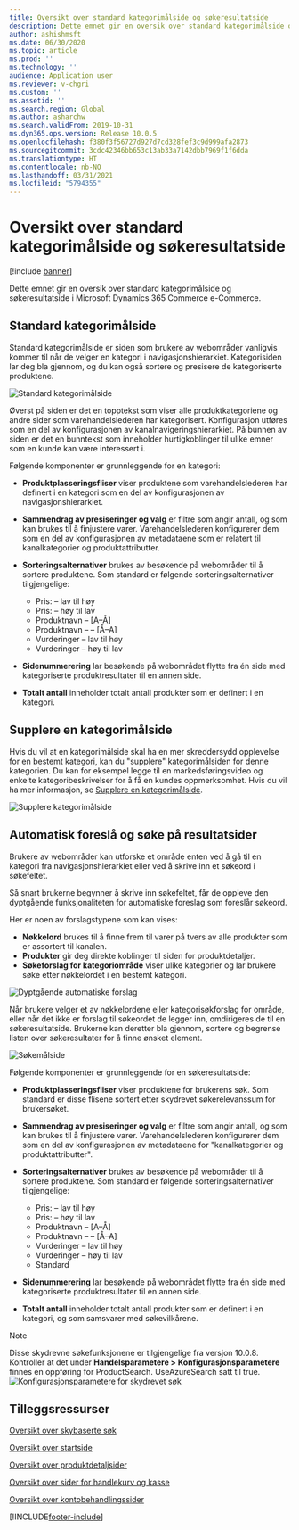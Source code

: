 ```yaml
---
title: Oversikt over standard kategorimålside og søkeresultatside
description: Dette emnet gir en oversik over standard kategorimålside og søkeresultatside i Dynamics 365 Commerce.
author: ashishmsft
ms.date: 06/30/2020
ms.topic: article
ms.prod: ''
ms.technology: ''
audience: Application user
ms.reviewer: v-chgri
ms.custom: ''
ms.assetid: ''
ms.search.region: Global
ms.author: asharchw
ms.search.validFrom: 2019-10-31
ms.dyn365.ops.version: Release 10.0.5
ms.openlocfilehash: f380f3f56727d927d7cd328fef3c9d999afa2873
ms.sourcegitcommit: 3cdc42346bb653c13ab33a7142dbb7969f1f6dda
ms.translationtype: HT
ms.contentlocale: nb-NO
ms.lasthandoff: 03/31/2021
ms.locfileid: "5794355"
---
```

# <a name="default-category-landing-page-and-search-results-page-overview"></a>Oversikt over standard kategorimålside og søkeresultatside

[!include [banner](includes/banner.md)]

Dette emnet gir en oversik over standard kategorimålside og søkeresultatside i Microsoft Dynamics 365 Commerce e-Commerce.

## <a name="default-category-landing-page"></a>Standard kategorimålside

Standard kategorimålside er siden som brukere av webområder vanligvis kommer til når de velger en kategori i navigasjonshierarkiet. Kategorisiden lar deg bla gjennom, og du kan også sortere og presisere de kategoriserte produktene.

![Standard kategorimålside](./media/SimpleCategoryLandingDressCategory.png)

Øverst på siden er det en topptekst som viser alle produktkategoriene og andre sider som varehandelslederen har kategorisert. Konfigurasjon utføres som en del av konfigurasjonen av kanalnavigeringshierarkiet. På bunnen av siden er det en bunntekst som inneholder hurtigkoblinger til ulike emner som en kunde kan være interessert i.

Følgende komponenter er grunnleggende for en kategori:

- **Produktplasseringsfliser** viser produktene som varehandelslederen har definert i en kategori som en del av konfigurasjonen av navigasjonshierarkiet.
- **Sammendrag av presiseringer og valg** er filtre som angir antall, og som kan brukes til å finjustere varer. Varehandelslederen konfigurerer dem som en del av konfigurasjonen av metadataene som er relatert til kanalkategorier og produktattributter.
- **Sorteringsalternativer** brukes av besøkende på webområder til å sortere produktene. Som standard er følgende sorteringsalternativer tilgjengelige:

    - Pris: – lav til høy
    - Pris: – høy til lav
    - Produktnavn – \[A–Å\]
    - Produktnavn – – \[Å–A\]
    - Vurderinger – lav til høy
    - Vurderinger – høy til lav

- **Sidenummerering** lar besøkende på webområdet flytte fra én side med kategoriserte produktresultater til en annen side.
- **Totalt antall** inneholder totalt antall produkter som er definert i en kategori.

## <a name="enrich-a-category-landing-page"></a>Supplere en kategorimålside

Hvis du vil at en kategorimålside skal ha en mer skreddersydd opplevelse for en bestemt kategori, kan du "supplere" kategorimålsiden for denne kategorien. Du kan for eksempel legge til en markedsføringsvideo og enkelte kategoribeskrivelser for å få en kundes oppmerksomhet. Hvis du vil ha mer informasjon, se [Supplere en kategorimålside](enrich-category-page.md).

![Supplere kategorimålside](./media/CategoryLandingPages.png)

## <a name="auto-suggest-and-search-results-pages"></a>Automatisk foreslå og søke på resultatsider

Brukere av webområder kan utforske et område enten ved å gå til en kategori fra navigasjonshierarkiet eller ved å skrive inn et søkeord i søkefeltet.

Så snart brukerne begynner å skrive inn søkefeltet, får de oppleve den dyptgående funksjonaliteten for automatiske foreslag som foreslår søkeord.

Her er noen av forslagstypene som kan vises:

- **Nøkkelord** brukes til å finne frem til varer på tvers av alle produkter som er assortert til kanalen.
- **Produkter** gir deg direkte koblinger til siden for produktdetaljer.
- **Søkeforslag for kategoriområde** viser ulike kategorier og lar brukere søke etter nøkkelordet i en bestemt kategori.

![Dyptgående automatiske forslag](./media/ImmersiveAutoSuggestUX.png)

Når brukere velger et av nøkkelordene eller kategorisøkforslag for område, eller når det ikke er forslag til søkeordet de legger inn, omdirigeres de til en søkeresultatside. Brukerne kan deretter bla gjennom, sortere og begrense listen over søkeresultater for å finne ønsket element.

![Søkemålside](./media/SearchLanding.png)

Følgende komponenter er grunnleggende for en søkeresultatside:

- **Produktplasseringsfliser** viser produktene for brukerens søk. Som standard er disse flisene sortert etter skydrevet søkerelevanssum for brukersøket.
- **Sammendrag av presiseringer og valg** er filtre som angir antall, og som kan brukes til å finjustere varer. Varehandelslederen konfigurerer dem som en del av konfigurasjonen av metadataene for "kanalkategorier og produktattributter".
- **Sorteringsalternativer** brukes av besøkende på webområder til å sortere produktene. Som standard er følgende sorteringsalternativer tilgjengelige:

    - Pris: – lav til høy
    - Pris: – høy til lav
    - Produktnavn – \[A–Å\]
    - Produktnavn – – \[Å–A\]
    - Vurderinger – lav til høy
    - Vurderinger – høy til lav
    - Standard

- **Sidenummerering** lar besøkende på webområdet flytte fra én side med kategoriserte produktresultater til en annen side.
- **Totalt antall** inneholder totalt antall produkter som er definert i en kategori, og som samsvarer med søkevilkårene.

>[!NOTE]
>Disse skydrevne søkefunksjonene er tilgjengelige fra versjon 10.0.8. Kontroller at det under **Handelsparametere > Konfigurasjonsparametere** finnes en oppføring for ProductSearch. UseAzureSearch satt til true. 
![Konfigurasjonsparametere for skydrevet søk](./media/CloudPoweredSearchConfigurationParameters.png)

## <a name="additional-resources"></a>Tilleggsressurser

[Oversikt over skybaserte søk](cloud-powered-search-overview.md)

[Oversikt over startside](quick-tour-home-page.md)

[Oversikt over produktdetaljsider](quick-tour-pdp.md)

[Oversikt over sider for handlekurv og kasse](quick-tour-cart-checkout.md)

[Oversikt over kontobehandlingssider](quick-tour-account-management.md)



[!INCLUDE[footer-include](../includes/footer-banner.md)]